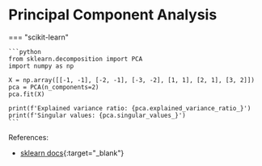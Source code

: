 # Principal Component Analysis

=== "scikit-learn"

	```python
	from sklearn.decomposition import PCA
	import numpy as np

	X = np.array([[-1, -1], [-2, -1], [-3, -2], [1, 1], [2, 1], [3, 2]])
	pca = PCA(n_components=2)
	pca.fit(X)

	print(f'Explained variance ratio: {pca.explained_variance_ratio_}')
	print(f'Singular values: {pca.singular_values_}')
	```

References:

- [sklearn docs](https://scikit-learn.org/stable/modules/generated/sklearn.decomposition.PCA.html){:target="_blank"}
